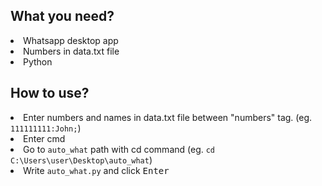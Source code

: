 <h2>What you need?</h2>
<u1>
  <li>Whatsapp desktop app</li>
  <li>Numbers in data.txt file</li>
  <li>Python</li>
</u1>
<h2>How to use?</h2>
<u1>
  <li>Enter numbers and names in data.txt file between "numbers" tag. (eg. <code>111111111:John;</code>)</li>
  <li>Enter cmd</li>
  <li>Go to <code>auto_what</code> path with cd command (eg. <code>cd C:\Users\user\Desktop\auto_what</code>)</li>
  <li>Write <code>auto_what.py</code> and click <kbd>Enter</kbd></li>
</u1>
